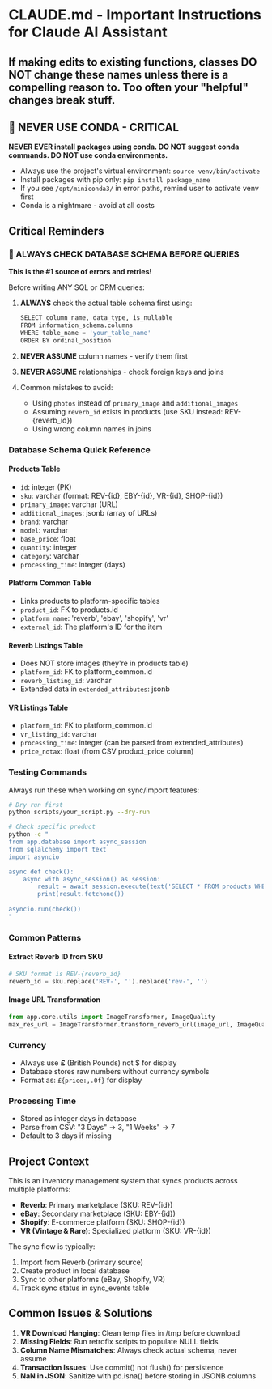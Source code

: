 # CLAUDE.md - Important Instructions for Claude AI Assistant

## If making edits to existing functions, classes DO NOT change these names unless there is a compelling reason to. Too often your "helpful" changes break stuff.

## 🚫 NEVER USE CONDA - CRITICAL
**NEVER EVER install packages using conda. DO NOT suggest conda commands. DO NOT use conda environments.**
- Always use the project's virtual environment: `source venv/bin/activate`
- Install packages with pip only: `pip install package_name`
- If you see `/opt/miniconda3/` in error paths, remind user to activate venv first
- Conda is a nightmare - avoid at all costs

## Critical Reminders

### 🔴 ALWAYS CHECK DATABASE SCHEMA BEFORE QUERIES
**This is the #1 source of errors and retries!**

Before writing ANY SQL or ORM queries:
1. **ALWAYS** check the actual table schema first using:
   ```python
   SELECT column_name, data_type, is_nullable
   FROM information_schema.columns
   WHERE table_name = 'your_table_name'
   ORDER BY ordinal_position
   ```

2. **NEVER ASSUME** column names - verify them first
3. **NEVER ASSUME** relationships - check foreign keys and joins
4. Common mistakes to avoid:
   - Using `photos` instead of `primary_image` and `additional_images` 
   - Assuming `reverb_id` exists in products (use SKU instead: REV-{reverb_id})
   - Using wrong column names in joins

### Database Schema Quick Reference

#### Products Table
- `id`: integer (PK)
- `sku`: varchar (format: REV-{id}, EBY-{id}, VR-{id}, SHOP-{id})
- `primary_image`: varchar (URL)
- `additional_images`: jsonb (array of URLs)
- `brand`: varchar
- `model`: varchar
- `base_price`: float
- `quantity`: integer
- `category`: varchar
- `processing_time`: integer (days)

#### Platform Common Table
- Links products to platform-specific tables
- `product_id`: FK to products.id
- `platform_name`: 'reverb', 'ebay', 'shopify', 'vr'
- `external_id`: The platform's ID for the item

#### Reverb Listings Table
- Does NOT store images (they're in products table)
- `platform_id`: FK to platform_common.id
- `reverb_listing_id`: varchar
- Extended data in `extended_attributes`: jsonb

#### VR Listings Table
- `platform_id`: FK to platform_common.id
- `vr_listing_id`: varchar
- `processing_time`: integer (can be parsed from extended_attributes)
- `price_notax`: float (from CSV product_price column)

### Testing Commands

Always run these when working on sync/import features:

```bash
# Dry run first
python scripts/your_script.py --dry-run

# Check specific product
python -c "
from app.database import async_session
from sqlalchemy import text
import asyncio

async def check():
    async with async_session() as session:
        result = await session.execute(text('SELECT * FROM products WHERE sku = :sku'), {'sku': 'REV-123'})
        print(result.fetchone())
        
asyncio.run(check())
"
```

### Common Patterns

#### Extract Reverb ID from SKU
```python
# SKU format is REV-{reverb_id}
reverb_id = sku.replace('REV-', '').replace('rev-', '')
```

#### Image URL Transformation
```python
from app.core.utils import ImageTransformer, ImageQuality
max_res_url = ImageTransformer.transform_reverb_url(image_url, ImageQuality.MAX_RES)
```

### Currency
- Always use **£** (British Pounds) not $ for display
- Database stores raw numbers without currency symbols
- Format as: `£{price:,.0f}` for display

### Processing Time
- Stored as integer days in database
- Parse from CSV: "3 Days" → 3, "1 Weeks" → 7
- Default to 3 days if missing

## Project Context

This is an inventory management system that syncs products across multiple platforms:
- **Reverb**: Primary marketplace (SKU: REV-{id})
- **eBay**: Secondary marketplace (SKU: EBY-{id})
- **Shopify**: E-commerce platform (SKU: SHOP-{id})
- **VR (Vintage & Rare)**: Specialized platform (SKU: VR-{id})

The sync flow is typically:
1. Import from Reverb (primary source)
2. Create product in local database
3. Sync to other platforms (eBay, Shopify, VR)
4. Track sync status in sync_events table

## Common Issues & Solutions

1. **VR Download Hanging**: Clean temp files in /tmp before download
2. **Missing Fields**: Run retrofix scripts to populate NULL fields
3. **Column Name Mismatches**: Always check actual schema, never assume
4. **Transaction Issues**: Use commit() not flush() for persistence
5. **NaN in JSON**: Sanitize with pd.isna() before storing in JSONB columns